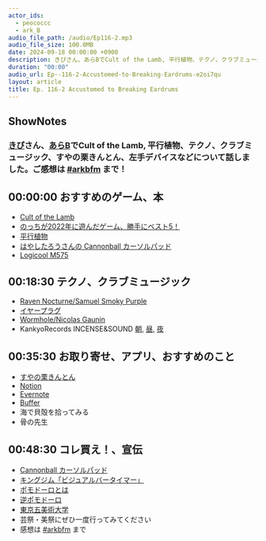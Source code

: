 ```yaml
---
actor_ids:
  - peococcc
  - ark_B
audio_file_path: /audio/Ep116-2.mp3
audio_file_size: 100.0MB
date: 2024-09-18 00:00:00 +0900
description: きぴさん、あらBでCult of the Lamb, 平行植物、テクノ、クラブミュージック、すやの栗きんとん、Cannonball カーソルパッドなどについて話しました。
duration: "00:00"
audio_url: Ep--116-2-Accustomed-to-Breaking-Eardrums-e2oi7qu
layout: article
title: Ep. 116-2 Accustomed to Breaking Eardrums
---
```

## ShowNotes

### [きぴ](https://x.com/peococcc)さん、[あらB](https://x.com/ark_B)でCult of the Lamb, 平行植物、テクノ、クラブミュージック、すやの栗きんとん、左手デバイスなどについて話しました。ご感想は [#arkbfm](https://x.com/search?q=%23arkbfm&src=typed_query&f=live) まで！

## 00:00:00 おすすめのゲーム、本
* [Cult of the Lamb](https://store.steampowered.com/app/1313140/Cult_of_the_Lamb/?l=japanese)
* [のっちが2022年に遊んだゲーム、勝手にベスト5！](https://natalie.mu/music/column/512950)
* [平行植物](https://amzn.to/4gvIX4s)
* [はやしたろうさんの Cannonball カーソルパッド](https://booth.pm/ja/items/3172502)
* [Logicool M575](https://amzn.to/4gvVftG)

## 00:18:30 テクノ、クラブミュージック

* [Raven Nocturne/Samuel Smoky Purple](https://trekkietrax.bandcamp.com/album/raven-nocturne)
* [イヤープラグ](https://amzn.to/3TytZR7)
* [Wormhole/Nicolas Gaunin](https://kankyorecords.com/?pid=182200969)
* KankyoRecords INCENSE&SOUND [朝](https://kankyorecords.com/?pid=177107226), [昼](https://kankyorecords.com/?pid=177107237), [夜](https://kankyorecords.com/?pid=177107264)

## 00:35:30 お取り寄せ、アプリ、おすすめのこと
* [すやの栗きんとん](https://www.suya-honke.co.jp/products/detail.php?product_id=36)
* [Notion](https://www.notion.so/ja)
* [Evernote](https://evernote.com/ja-jp)
* [Buffer](https://buffer.com/)
* 海で貝殻を拾ってみる
* 骨の先生

## 00:48:30 コレ買え！、宣伝

* [Cannonball カーソルパッド](https://booth.pm/ja/items/3172502)
* [キングジム「ビジュアルバータイマー」](https://www.kingjim.co.jp/news/detail/618.html)
* [ポモドーロとは](https://asana.com/ja/resources/pomodoro-technique)
* [逆ポモドーロ](https://www.lifehacker.jp/article/2409-two-productivity-techniques-that-help-you-get-more-done/)
* [東京五美術大学](https://dessin.art-map.net/community/links/art-university/select/tokyo5bidai.html)
* 芸祭・美祭にぜひ一度行ってみてください
* 感想は [#arkbfm](https://x.com/search?q=%23arkbfm&src=typed_query&f=live) まで